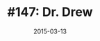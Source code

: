 ---
date:          "2015-03-13"
podcast:       "The Duncan Trussell Family Hour"
title:         "#147: Dr. Drew"
summary:       "Great discussion between these two friends (who are both among my all-time favorite radio/podcast personalities), where each is enthusiastically picking the other's brain with regard to their areas of expertise. That being, Duncan's experience in the psychedelic space and Drew's experience in medicine, treatment, and addiction. Topics include a general discussion of psychedelics (including the benefits and risks); the morality of chemical substances (or lack thereof); ideology in the societal discussion around drugs, treatment, the war on drugs, and legalization; Drew's recent drug debate with Nancy Grace; mythology, symbols, and how psychedelic experiences can relate to innate human visions; and human sacrifice (including celebrity rehab, NFL & concussions). Plus a bit of Buddhism and mindfulness talk, as per usual Duncan."
url-audio:     "http://traffic.libsyn.com/lavenderhour/DTFH_147_DRdrew.mp3"
url-web:       "http://duncantrussell.com/dr-drew-2/"
timestamps:
 - time:       "0:00"
   notes:      "Intro and ad reads... skip."
 - time:       "11:59"
   notes:      "Discussion with Dr. Drew begins. Start here."
---